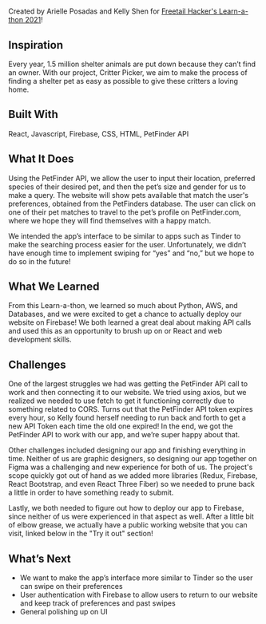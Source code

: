 # 
Created by Arielle Posadas and Kelly Shen for [Freetail Hacker's Learn-a-thon 2021](https://freetail-hackers-learnathon.devpost.com/)!

## Inspiration
Every year, 1.5 million shelter animals are put down because they can’t find an owner. With our project, Critter Picker, we aim to make the process of finding a shelter pet as easy as possible to give these critters a loving home.

## Built With
React, Javascript, Firebase, CSS, HTML, PetFinder API
 
## What It Does
Using the PetFinder API, we allow the user to input their location, preferred species of their desired pet, and then the pet’s size and gender for us to make a query. The website will show pets available that match the user's preferences, obtained from the PetFinders database. The user can click on one of their pet matches to travel to the pet’s profile on PetFinder.com, where we hope they will find themselves with a happy match.

We intended the app’s interface to be similar to apps such as Tinder to make the searching process easier for the user. Unfortunately, we didn’t have enough time to implement swiping for “yes” and “no,” but we hope to do so in the future!
 
## What We Learned
From this Learn-a-thon, we learned so much about Python, AWS, and Databases, and we were excited to get a chance to actually deploy our website on Firebase! We both learned a great deal about making API calls and used this as an opportunity to brush up on or React and web development skills.
 
## Challenges
One of the largest struggles we had was getting the PetFinder API call to work and then connecting it to our website. We tried using axios, but we realized we needed to use fetch to get it functioning correctly due to something related to CORS. Turns out that the PetFinder API token expires every hour, so Kelly found herself needing to run back and forth to get a new API Token each time the old one expired! In the end, we got the PetFinder API to work with our app, and we’re super happy about that.

Other challenges included designing our app and finishing everything in time. Neither of us are graphic designers, so designing our app together on Figma was a challenging and new experience for both of us. The project's scope quickly got out of hand as we added more libraries (Redux, Firebase, React Bootstrap, and even React Three Fiber) so we needed to prune back a little in order to have something ready to submit.

Lastly, we both needed to figure out how to deploy our app to Firebase, since neither of us were experienced in that aspect as well. After a little bit of elbow grease, we actually have a public working website that you can visit, linked below in the "Try it out" section!
 
## What’s Next
- We want to make the app’s interface more similar to Tinder so the user can swipe on their preferences
- User authentication with Firebase to allow users to return to our website and keep track of preferences and past swipes
- General polishing up on UI
